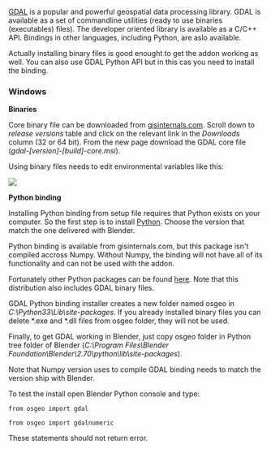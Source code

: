 [GDAL](http://gdal.org/) is a popular and powerful geospatial data processing library. GDAL is available as a set of commandline utilities (ready to use binaries (executables) files). The developer oriented library is available as a C/C++ API. Bindings in other languages, including Python, are aslo available.

Actually installing binary files is good enought to get the addon working as well. You can also use GDAL Python API but in this cas you need to install the binding.

### Windows

**Binaries**

Core binary file can be downloaded from [gisinternals.com](http://www.gisinternals.com/sdk/). Scroll down to *release versions* table and click on the relevant link in the *Downloads* column (32 or 64 bit). From the new page download the GDAL core file (*gdal-[version]-[build]-core.msi*).

Using binary files needs to edit environmental variables like this:

![](https://raw.githubusercontent.com/wiki/domlysz/blenderGIS/images/varEnvGDAL.jpg)

**Python binding**

Installing Python binding from setup file requires that Python exists on your computer. So the first step is to install [Python](https://www.python.org/downloads/). Choose the version that match the one delivered with Blender.

Python binding is available from gisinternals.com, but this package isn't compiled accross Numpy. Without Numpy, the binding will not have all of its functionality and can not be used with the addon.

Fortunately other Python packages can be found [here](http://www.lfd.uci.edu/~gohlke/pythonlibs/#gdal). Note that this distribution also includes GDAL binary files.

GDAL Python binding installer creates a new folder named osgeo in *C:\Python33\Lib\site-packages*. If you already installed binary files you can delete \*.exe and \*.dll files from osgeo folder, they will not be used.

Finally, to get GDAL working in Blender, just copy osgeo folder in Python tree folder of Blender (*C:\Program Files\Blender Foundation\Blender\2.70\python\lib\site-packages*). 

Note that Numpy version uses to compile GDAL binding needs to match the version ship with Blender.

To test the install open Blender Python console and type:

`from osgeo import gdal`

`from osgeo import gdalnumeric`

These statements should not return error.